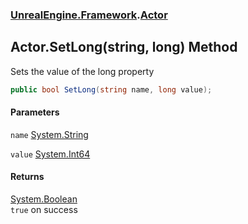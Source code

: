 ### [UnrealEngine.Framework](./UnrealEngine-Framework.md 'UnrealEngine.Framework').[Actor](./UnrealEngine-Framework-Actor.md 'UnrealEngine.Framework.Actor')
## Actor.SetLong(string, long) Method
Sets the value of the long property  
```csharp
public bool SetLong(string name, long value);
```
#### Parameters
<a name='UnrealEngine-Framework-Actor-SetLong(string_long)-name'></a>
`name` [System.String](https://docs.microsoft.com/en-us/dotnet/api/System.String 'System.String')  
  
<a name='UnrealEngine-Framework-Actor-SetLong(string_long)-value'></a>
`value` [System.Int64](https://docs.microsoft.com/en-us/dotnet/api/System.Int64 'System.Int64')  
  
#### Returns
[System.Boolean](https://docs.microsoft.com/en-us/dotnet/api/System.Boolean 'System.Boolean')  
`true` on success  
